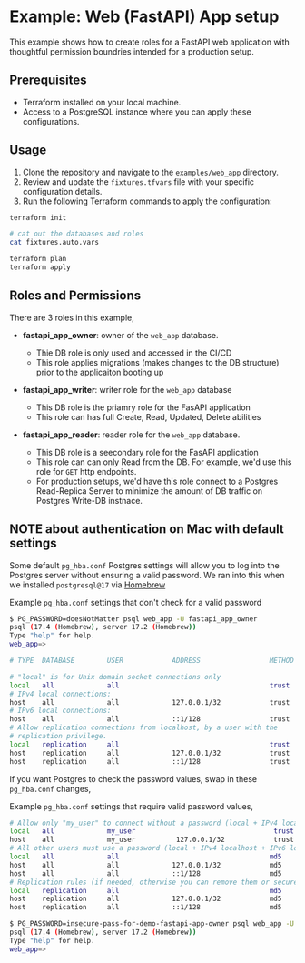 # Example: Web (FastAPI) App setup

This example shows how to create roles for a FastAPI web application with thoughtful permission boundries intended for a production setup.

## Prerequisites

- Terraform installed on your local machine.
- Access to a PostgreSQL instance where you can apply these configurations.

## Usage

1. Clone the repository and navigate to the `examples/web_app` directory.
2. Review and update the `fixtures.tfvars` file with your specific configuration details.
3. Run the following Terraform commands to apply the configuration:

```bash
terraform init

# cat out the databases and roles
cat fixtures.auto.vars

terraform plan
terraform apply
```

## Roles and Permissions

There are 3 roles in this example,

- **fastapi_app_owner**: owner of the `web_app` database.

  - Thie DB role is only used and accessed in the CI/CD
  - This role applies migrations (makes changes to the DB structure) prior to the applicaiton booting up

- **fastapi_app_writer**: writer role for the `web_app` database

  - This DB role is the priamry role for the FasAPI application
  - This role can has full Create, Read, Updated, Delete abilities

- **fastapi_app_reader**: reader role for the `web_app` database.
  - This DB role is a seecondary role for the FasAPI application
  - This role can can only Read from the DB. For example, we'd use this role for `GET` http endpoints.
  - For production setups, we'd have this role connect to a Postgres Read-Replica Server to minimize the amount of DB traffic on Postgres Write-DB instnace.

## NOTE about authentication on Mac with default settings

Some default `pg_hba.conf` Postgres settings will allow you to log into the
Postgres server without ensuring a valid password. We ran into this when
we installed `postgresql@17` via [Homebrew](https://brew.sh/)

Example `pg_hba.conf` settings that don't check for a valid password

```bash
$ PG_PASSWORD=doesNotMatter psql web_app -U fastapi_app_owner
psql (17.4 (Homebrew), server 17.2 (Homebrew))
Type "help" for help.
web_app=>
```

```bash
# TYPE  DATABASE        USER            ADDRESS                 METHOD

# "local" is for Unix domain socket connections only
local   all             all                                     trust
# IPv4 local connections:
host    all             all             127.0.0.1/32            trust
# IPv6 local connections:
host    all             all             ::1/128                 trust
# Allow replication connections from localhost, by a user with the
# replication privilege.
local   replication     all                                     trust
host    replication     all             127.0.0.1/32            trust
host    replication     all             ::1/128                 trust
```

If you want Postgres to check the password values, swap in these `pg_hba.conf` changes,

Example `pg_hba.conf` settings that require valid password values,

```bash
# Allow only "my_user" to connect without a password (local + IPv4 localhost)
local   all             my_user                                  trust
host    all             my_user          127.0.0.1/32            trust
# All other users must use a password (local + IPv4 localhost + IPv6 localhost + other hosts)
local   all             all                                     md5
host    all             all             127.0.0.1/32            md5
host    all             all             ::1/128                 md5
# Replication rules (if needed, otherwise you can remove them or secure similarly)
local   replication     all                                     md5
host    replication     all             127.0.0.1/32            md5
host    replication     all             ::1/128                 md5
```

```bash
$ PG_PASSWORD=insecure-pass-for-demo-fastapi-app-owner psql web_app -U fastapi_app_owner
psql (17.4 (Homebrew), server 17.2 (Homebrew))
Type "help" for help.
web_app=>
```
